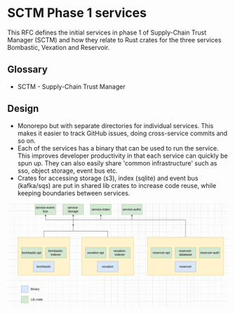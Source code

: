 # SCTM Phase 1 services

This RFC defines the initial services in phase 1 of Supply-Chain Trust Manager (SCTM) and how they relate to Rust crates for the three services Bombastic, Vexation and Reservoir.
## Glossary 

* SCTM - Supply-Chain Trust Manager

## Design

* Monorepo but with separate directories for individual services. This makes it easier to track GitHub issues, doing cross-service commits and so on.
* Each of the services has a binary that can be used to run the service. This improves developer productivity in that each service can quickly be spun up. They can also easily share 'common infrastructure' such as sso, object storage, event bus etc.
* Crates for accessing storage (s3), index (sqlite) and event bus (kafka/sqs) are put in shared lib crates to increase code reuse, while keeping boundaries between services.

![Repository module structure](../resources/repos.png)

